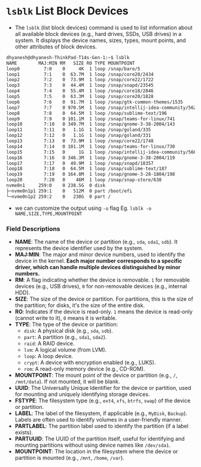 # `lsblk` List Block Devices

- The `lsblk` (list block devices) command is used to list information about all available block devices (e.g., hard drives, SSDs, USB drives) in a system. It displays the device names, sizes, types, mount points, and other attributes of block devices.

```sh
dhyanesh@dhyanesh-ThinkPad-T14s-Gen-1:~$ lsblk
NAME        MAJ:MIN RM   SIZE RO TYPE MOUNTPOINT
loop0         7:0    0     4K  1 loop /snap/bare/5
loop1         7:1    0  63.7M  1 loop /snap/core20/2434
loop2         7:2    0  73.9M  1 loop /snap/core22/1722
loop3         7:3    0  44.4M  1 loop /snap/snapd/23545
loop4         7:4    0  55.4M  1 loop /snap/core18/2846
loop5         7:5    0  63.3M  1 loop /snap/core20/1828
loop6         7:6    0  91.7M  1 loop /snap/gtk-common-themes/1535
loop7         7:7    0 970.5M  1 loop /snap/intellij-idea-community/562
loop8         7:8    0  64.5M  1 loop /snap/sublime-text/196
loop9         7:9    0 101.1M  1 loop /snap/teams-for-linux/741
loop10        7:10   0 349.7M  1 loop /snap/gnome-3-38-2004/143
loop11        7:11   0   1.1G  1 loop /snap/goland/335
loop12        7:12   0   1.1G  1 loop /snap/goland/331
loop13        7:13   0  73.9M  1 loop /snap/core22/1748
loop14        7:14   0 101.1M  1 loop /snap/teams-for-linux/730
loop15        7:15   0     1G  1 loop /snap/intellij-idea-community/566
loop16        7:16   0 346.3M  1 loop /snap/gnome-3-38-2004/119
loop17        7:17   0  49.9M  1 loop /snap/snapd/18357
loop18        7:18   0  64.5M  1 loop /snap/sublime-text/187
loop19        7:19   0 164.8M  1 loop /snap/gnome-3-28-1804/198
loop20        7:20   0    46M  1 loop /snap/snap-store/638
nvme0n1     259:0    0 238.5G  0 disk 
├─nvme0n1p1 259:1    0   512M  0 part /boot/efi
└─nvme0n1p2 259:2    0   238G  0 part /
```
- we can customize the output using `-o` flag Eg. `lsblk -o NAME,SIZE,TYPE,MOUNTPOINT`

### Field Descriptions
- **NAME**: The name of the device or partition (e.g., `sda`, `sda1`, `sdb`). It represents the device identifier used by the system.
- **MAJ:MIN**: The major and minor device numbers, used to identify the device in the kernel. **Each major number corresponds to a specific driver, which can handle multiple devices distinguished by minor numbers.** 
- **RM**: A flag indicating whether the device is removable. `1` for removable devices (e.g., USB drives), `0` for non-removable devices (e.g., internal HDD).
- **SIZE**: The size of the device or partition. For partitions, this is the size of the partition; for disks, it's the size of the entire disk.
- **RO**: Indicates if the device is read-only. `1` means the device is read-only (cannot write to it), `0` means it is writable.
- **TYPE**: The type of the device or partition:
  - `disk`: A physical disk (e.g., `sda`, `sdb`).
  - `part`: A partition (e.g., `sda1`, `sda2`).
  - `raid`: A RAID device.
  - `lvm`: A logical volume (from LVM).
  - `loop`: A loop device.
  - `crypt`: A device with encryption enabled (e.g., LUKS).
  - `rom`: A read-only memory device (e.g., CD-ROM).
- **MOUNTPOINT**: The mount point of the device or partition (e.g., `/`, `/mnt/data`). If not mounted, it will be blank.
- **UUID**: The Universally Unique Identifier for the device or partition, used for mounting and uniquely identifying storage devices.
- **FSTYPE**: The filesystem type (e.g., `ext4`, `xfs`, `btrfs`, `swap`) of the device or partition.
- **LABEL**: The label of the filesystem, if applicable (e.g., `MyDisk`, `Backup`). Labels are often used to identify volumes in a user-friendly manner.
- **PARTLABEL**: The partition label used to identify the partition (if a label exists).
- **PARTUUID**: The UUID of the partition itself, useful for identifying and mounting partitions without using device names like `/dev/sda1`.
- **MOUNTPOINT**: The location in the filesystem where the device or partition is mounted (e.g., `/mnt`, `/home`, `/var`).
